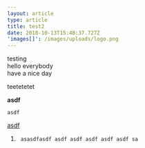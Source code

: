 ```yaml
---
layout: article
type: article
title: test2
date: 2018-10-13T15:48:37.727Z
'images[]': /images/uploads/logo.png
---
```

testing  
hello everybody  
have a nice day

teetetetet 

**asdf**

`asdf`

[asdf](asdfasdfa)

1. ```
    asasdfasdf asdf asdf asdf asdf asdf sa
   ```
